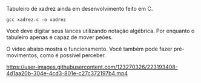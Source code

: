 Tabuleiro de xadrez ainda em desenvolvimento feito em C.

```
gcc xadrez.c -o xadrez
```

Você deve digitar seus lances utilizando notação algébrica.
Por enquanto o tabuleiro apenas é capaz de mover peões.

O vídeo abaixo mostra o funcionamento. Você também pode fazer pré-movimentos, como é possível perceber.

https://user-images.githubusercontent.com/123270326/223193408-4d1aa20b-304e-4cd3-801e-c27c372197b4.mp4
